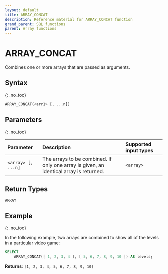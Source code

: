```yaml
---
layout: default
title: ARRAY_CONCAT
description: Reference material for ARRAY_CONCAT function
grand_parent: SQL functions
parent: Array functions
---
```


# ARRAY\_CONCAT

Combines one or more arrays that are passed as arguments.

## Syntax
{: .no_toc}

```sql
ARRAY_CONCAT(<arr1> [, ...n])
```

## Parameters 
{: .no_toc} 

| Parameter        | Description                                                                            | Supported input types |
| :---------------- | :-------------------------------------------------------------------------------------- | :----------|
| `<array> [, ...n]` | The arrays to be combined. If only one array is given, an identical array is returned. | `<array>`  |

## Return Types
`ARRAY`

## Example
{: .no_toc}

In the following example, two arrays are combined to show all of the levels in a particular video game: 

```sql
SELECT
    ARRAY_CONCAT([ 1, 2, 3, 4 ], [ 5, 6, 7, 8, 9, 10 ]) AS levels;
```

**Returns**: `[1, 2, 3, 4, 5, 6, 7, 8, 9, 10]`
